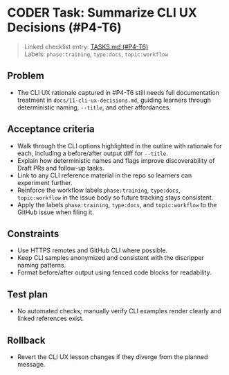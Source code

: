 # CODER Task: Summarize CLI UX Decisions (#P4-T6)

> Linked checklist entry: [TASKS.md (#P4-T6)](../../TASKS.md#phase-4--advanced-workflow-case-study-lessons-from-discripper)  
> Labels: `phase:training`, `type:docs`, `topic:workflow`

## Problem
- The CLI UX rationale captured in #P4-T6 still needs full documentation treatment in `docs/11-cli-ux-decisions.md`, guiding learners through deterministic naming, `--title`, and other affordances.

## Acceptance criteria
- Walk through the CLI options highlighted in the outline with rationale for each, including a before/after output diff for `--title`.
- Explain how deterministic names and flags improve discoverability of Draft PRs and follow-up tasks.
- Link to any CLI reference material in the repo so learners can experiment further.
- Reinforce the workflow labels `phase:training`, `type:docs`, `topic:workflow` in the issue body so future tracking stays consistent.
- Apply the labels `phase:training`, `type:docs`, and `topic:workflow` to the GitHub issue when filing it.

## Constraints
- Use HTTPS remotes and GitHub CLI where possible.
- Keep CLI samples anonymized and consistent with the discripper naming patterns.
- Format before/after output using fenced code blocks for readability.

## Test plan
- No automated checks; manually verify CLI examples render clearly and linked references exist.

## Rollback
- Revert the CLI UX lesson changes if they diverge from the planned message.
